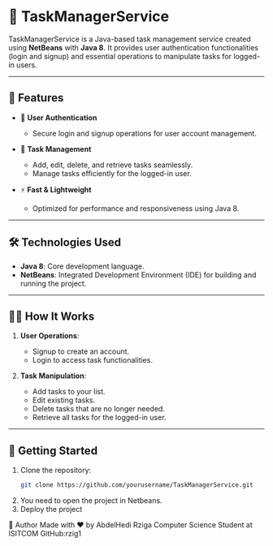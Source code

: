 # 🚀 TaskManagerService

TaskManagerService is a Java-based task management service created using **NetBeans** with **Java 8**. It provides user authentication functionalities (login and signup) and essential operations to manipulate tasks for logged-in users.

---

## 🌟 Features

- 🔐 **User Authentication**
  - Secure login and signup operations for user account management.

- 📝 **Task Management**
  - Add, edit, delete, and retrieve tasks seamlessly.
  - Manage tasks efficiently for the logged-in user.

- ⚡ **Fast & Lightweight**
  - Optimized for performance and responsiveness using Java 8.

---

## 🛠️ Technologies Used

- **Java 8**: Core development language.
- **NetBeans**: Integrated Development Environment (IDE) for building and running the project.

---

## 🧑‍💻 How It Works

1. **User Operations**:
   - Signup to create an account.
   - Login to access task functionalities.

2. **Task Manipulation**:
   - Add tasks to your list.
   - Edit existing tasks.
   - Delete tasks that are no longer needed.
   - Retrieve all tasks for the logged-in user.

---

## 🚀 Getting Started

1. Clone the repository:
   ```bash
   git clone https://github.com/yourusername/TaskManagerService.git
2. You need to open the project in Netbeans.
3.  Deploy the project


👤 Author
Made with ❤️ by AbdelHedi Rziga
Computer Science Student at ISITCOM
GitHub:rzig1
